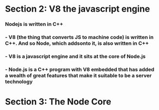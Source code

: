 # Section 2: V8 the javascript engine

### Nodejs is written in C++

### - V8 (the thing that converts JS to machine code) is written in C++. And so Node, which addsonto it, is also written in C++

### - V8 is a javascript engine and it sits at the core of Node.js

### - Node.js is a C++ program with V8 embedded that has added a wealth of great features that make it suitable to be a server technology

# Section 3: The Node Core
